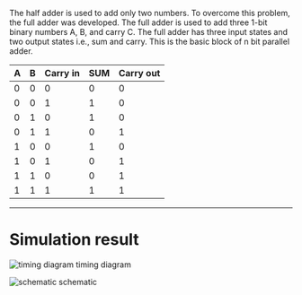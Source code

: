 The half adder is used to add only two numbers. To overcome this problem, the full adder was developed. 
The full adder is used to add three 1-bit binary numbers A, B, and carry C. 
The full adder has three input states and two output states i.e., sum and carry.
This is the basic block of n bit parallel adder.

|   A   |   B   | Carry in |  SUM  | Carry out |
| ---- | ---- | ---- | ---- | ---- |
|   0   |   0   |    0     |   0   |     0     |
|   0   |   0   |    1     |   1   |     0     |
|   0   |   1   |    0     |   1   |     0     |
|   0   |   1   |    1     |   0   |     1     |
|   1   |   0   |    0     |   1   |     0     |
|   1   |   0   |    1     |   0   |     1     |
|   1   |   1   |    0     |   0   |     1     |
|   1   |   1   |    1     |   1   |     1     |

- - - -

# Simulation result 

![timing diagram](https://user-images.githubusercontent.com/96820094/220105124-6bb15bc5-5b2a-46d8-84b3-6d80d9d9cd90.png)
timing diagram

![schematic](https://user-images.githubusercontent.com/96820094/220105207-4168c2bd-2c5c-41eb-8ec0-b1c4a31ccc9d.png)
schematic
